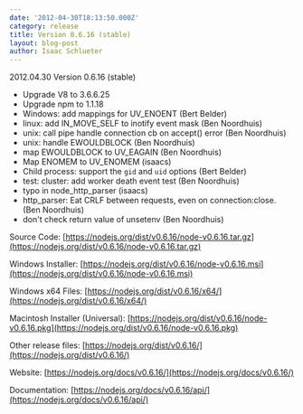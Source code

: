 ```yaml
---
date: '2012-04-30T18:13:50.000Z'
category: release
title: Version 0.6.16 (stable)
layout: blog-post
author: Isaac Schlueter
---
```


2012.04.30 Version 0.6.16 (stable)

- Upgrade V8 to 3.6.6.25
- Upgrade npm to 1.1.18
- Windows: add mappings for UV_ENOENT (Bert Belder)
- linux: add IN_MOVE_SELF to inotify event mask (Ben Noordhuis)
- unix: call pipe handle connection cb on accept() error (Ben Noordhuis)
- unix: handle EWOULDBLOCK (Ben Noordhuis)
- map EWOULDBLOCK to UV_EAGAIN (Ben Noordhuis)
- Map ENOMEM to UV_ENOMEM (isaacs)
- Child process: support the `gid` and `uid` options (Bert Belder)
- test: cluster: add worker death event test (Ben Noordhuis)
- typo in node_http_parser (isaacs)
- http_parser: Eat CRLF between requests, even on connection:close. (Ben Noordhuis)
- don't check return value of unsetenv (Ben Noordhuis)

Source Code: [https://nodejs.org/dist/v0.6.16/node-v0.6.16.tar.gz](https://nodejs.org/dist/v0.6.16/node-v0.6.16.tar.gz)

Windows Installer: [https://nodejs.org/dist/v0.6.16/node-v0.6.16.msi](https://nodejs.org/dist/v0.6.16/node-v0.6.16.msi)

Windows x64 Files: [https://nodejs.org/dist/v0.6.16/x64/](https://nodejs.org/dist/v0.6.16/x64/)

Macintosh Installer (Universal): [https://nodejs.org/dist/v0.6.16/node-v0.6.16.pkg](https://nodejs.org/dist/v0.6.16/node-v0.6.16.pkg)

Other release files: [https://nodejs.org/dist/v0.6.16/](https://nodejs.org/dist/v0.6.16/)

Website: [https://nodejs.org/docs/v0.6.16/](https://nodejs.org/docs/v0.6.16/)

Documentation: [https://nodejs.org/docs/v0.6.16/api/](https://nodejs.org/docs/v0.6.16/api/)
